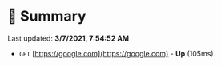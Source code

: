 # 📖 Summary
Last updated: **3/7/2021, 7:54:52 AM**

- `GET` [https://google.com](https://google.com) - **Up** (105ms)
